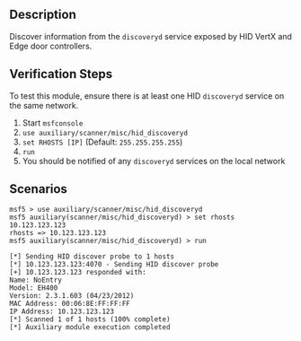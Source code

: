 ## Description

  Discover information from the `discoveryd` service
  exposed by HID VertX and Edge door controllers.


## Verification Steps

  To test this module, ensure there is at least one
  HID `discoveryd` service on the same network.

  1. Start `msfconsole`
  2. `use auxiliary/scanner/misc/hid_discoveryd`
  3. `set RHOSTS [IP]` (Default: `255.255.255.255`)
  4. `run`
  5. You should be notified of any `discoveryd` services on the local network


## Scenarios

  ```
  msf5 > use auxiliary/scanner/misc/hid_discoveryd 
  msf5 auxiliary(scanner/misc/hid_discoveryd) > set rhosts 10.123.123.123
  rhosts => 10.123.123.123
  msf5 auxiliary(scanner/misc/hid_discoveryd) > run

  [*] Sending HID discover probe to 1 hosts
  [*] 10.123.123.123:4070 - Sending HID discover probe
  [+] 10.123.123.123 responded with:
  Name: NoEntry
  Model: EH400
  Version: 2.3.1.603 (04/23/2012)
  MAC Address: 00:06:8E:FF:FF:FF
  IP Address: 10.123.123.123
  [*] Scanned 1 of 1 hosts (100% complete)
  [*] Auxiliary module execution completed
  ```

